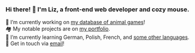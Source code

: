 ### Hi there! 👋 I'm Liz, a front-end web developer and cozy mouse.

🔭 I’m currently working on [my database of animal games](https://github.com/cozymaus/animals)!
<br>
🏘️ My notable projects are on [my portfolio](https://cozymaus.com).
<br>
🌱 I’m currently learning German, Polish, French, and [some other languages](http://duolingo.com/cozymaus).
<br>
💬 Get in touch via [email](mailto:liz@cozymaus.com)!
